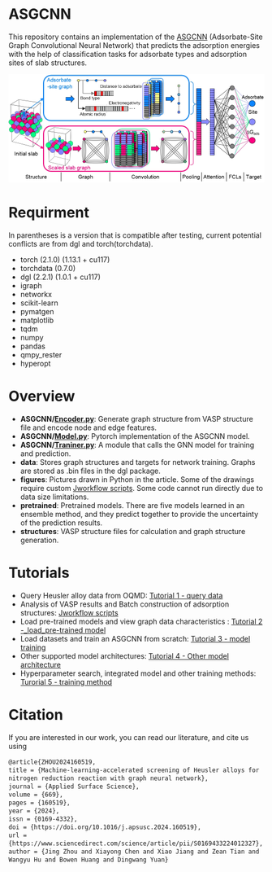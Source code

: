 # ASGCNN
This repository contains an implementation of the [ASGCNN](https://www.sciencedirect.com/science/article/pii/S0169433224012327) (Adsorbate-Site Graph Convolutional Neural Network) that predicts the adsorption energies with the help of classification tasks for adsorbate types and adsorption sites of slab structures.

<div align="center">
<img src="https://github.com/jchddd/asgcnn/blob/main/architecture.png"><br>
</div>

# Requirment
In parentheses is a version that is compatible after testing, current potential conflicts are from dgl and torch(torchdata).
- torch (2.1.0) (1.13.1 + cu117)
- torchdata (0.7.0)
- dgl (2.2.1) (1.0.1 + cu117)
- igraph
- networkx
- scikit-learn
- pymatgen
- matplotlib
- tqdm
- numpy
- pandas
- qmpy_rester
- hyperopt
# Overview
- **ASGCNN/**[**Encoder.py**](https://github.com/jchddd/asgcnn/blob/main/ASGCNN/Encoder.py):  Generate graph structure from VASP structure file and encode node and edge features.
- **ASGCNN/**[**Model.py**](https://github.com/jchddd/asgcnn/blob/main/ASGCNN/Model.py): Pytorch implementation of the ASGCNN model.
- **ASGCNN/**[**Traniner.py**](https://github.com/jchddd/asgcnn/blob/main/ASGCNN/Trainer.py): A module that calls the GNN model for training and prediction.
- **data**: Stores graph structures and targets for network training. Graphs are stored as .bin files in the dgl package.
- **figures**: Pictures drawn in Python in the article. Some of the drawings require custom [Jworkflow scripts](https://github.com/jchddd/scripts/tree/main/jworkflow). Some code cannot run directly due to data size limitations.
- **pretrained**: Pretrained models. There are five models learned in an ensemble method, and they predict together to provide the uncertainty of the prediction results.
- **structures**: VASP structure files for calculation and graph structure generation.
# Tutorials
- Query Heusler alloy data from OQMD: [Tutorial 1 - query data](https://github.com/jchddd/asgcnn/blob/main/tutorials/Tutorial%201%20-%20query%20data.ipynb)
- Analysis of VASP results and Batch construction of adsorption structures: [Jworkflow scripts](https://github.com/jchddd/scripts/tree/main/jworkflow)
- Load pre-trained models and view graph data characteristics : [Tutorial 2 -_load_pre-trained model](https://github.com/jchddd/asgcnn/blob/main/tutorials/Tutorial%202%20-%20load%20pre-trained%20model.ipynb)
- Load datasets and train an ASGCNN from scratch: [Tutorial 3 - model training](https://github.com/jchddd/asgcnn/blob/main/tutorials/Tutorial%203%20-%20model%20training.ipynb)
- Other supported model architectures: [Tutorial 4 - Other model architecture](https://github.com/jchddd/asgcnn/blob/main/tutorials/Tutorial%204%20-%20other%20model%20architecture.ipynb)
- Hyperparameter search, integrated model and other training methods: [Turorial 5 - training method](https://github.com/jchddd/asgcnn/blob/main/tutorials/Tutorial%205%20-%20training%20method.ipynb)
# Citation
If you are interested in our work, you can read our literature, and cite us using
```
@article{ZHOU2024160519,
title = {Machine-learning-accelerated screening of Heusler alloys for nitrogen reduction reaction with graph neural network},
journal = {Applied Surface Science},
volume = {669},
pages = {160519},
year = {2024},
issn = {0169-4332},
doi = {https://doi.org/10.1016/j.apsusc.2024.160519},
url = {https://www.sciencedirect.com/science/article/pii/S0169433224012327},
author = {Jing Zhou and Xiayong Chen and Xiao Jiang and Zean Tian and Wangyu Hu and Bowen Huang and Dingwang Yuan}
```
